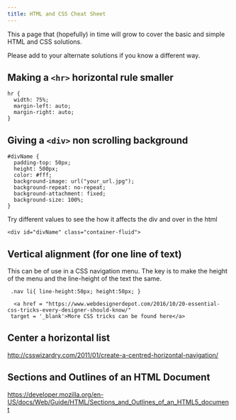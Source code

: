 ```yaml
---
title: HTML and CSS Cheat Sheet
---
```

This a page that (hopefully) in time will grow to cover the basic and simple HTML and CSS solutions.

Please add to your alternate solutions if you know a different way.

## Making a `<hr>` horizontal rule smaller

    hr {
      width: 75%;
      margin-left: auto;
      margin-right: auto;
    }

## Giving a `<div>` non scrolling background

    #divName {
      padding-top: 50px;
      height: 500px;
      color: #fff;
      background-image: url("your_url.jpg");
      background-repeat: no-repeat;
      background-attachment: fixed;
      background-size: 100%;
    }

Try different values to see the how it affects the div and over in the html

`<div id="divName" class="container-fluid">`

## Vertical alignment (for one line of text)

This can be of use in a CSS navigation menu. The key is to make the height of the menu and the line-height of the text the same.

<code> .nav li{
     line-height:50px;
     height:50px;
     }
     </code>
     
      <a href = "https://www.webdesignerdepot.com/2016/10/20-essential-css-tricks-every-designer-should-know/" 
     target = '_blank'>More CSS tricks can be found here</a>

## Center a horizontal list

<a href='http://csswizardry.com/2011/01/create-a-centred-horizontal-navigation/' target='_blank' rel='nofollow'>http://csswizardry.com/2011/01/create-a-centred-horizontal-navigation/</a>

## Sections and Outlines of an HTML Document

<a href='https://developer.mozilla.org/en-US/docs/Web/Guide/HTML/Sections_and_Outlines_of_an_HTML5_document' target='_blank' rel='nofollow'>https://developer.mozilla.org/en-US/docs/Web/Guide/HTML/Sections_and_Outlines_of_an_HTML5_document</a>
